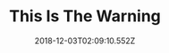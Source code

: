 ---
title: This Is The Warning
artist: Dead Letter Circus
date: 2018-12-03T02:09:10.552Z
cover: tumblr_oeb9nlsdpn1vfaqyoo1_1280.jpg
styles:
  - Alternative Rock
  - Progressive Rock
links:
  spotify: https://open.spotify.com/album/358GkVbGoo9mrJzZgrkBh8?si=GFTirUbNRvaWfHBUZwWWRg
  youtube: https://music.youtube.com/watch?v=9TDJdG_pPK8
  applemusic: https://itunes.apple.com/us/album/this-is-the-warning/611628677?uo=4
  soundcloud: ""
  bandcamp: ""
  googleplay: https://play.google.com/music/m/B7pv5ukmecpviygahidndxke2qu?signup_if_needed=1
  deezer: ""
---